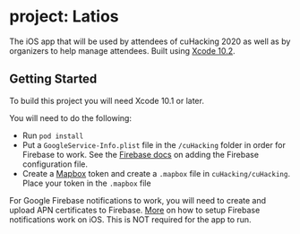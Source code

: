 # project: Latios

The iOS app that will be used by attendees of cuHacking 2020 as well as by organizers to help manage attendees. Built using [Xcode 10.2](https://developer.apple.com/xcode/).

## Getting Started

To build this project you will need Xcode 10.1 or later.


You will need to do the following:
- Run `pod install`
- Put a `GoogleService-Info.plist` file in the `/cuHacking` folder in order for Firebase to work. See the [Firebase docs](https://firebase.google.com/docs/ios/setup) on adding the Firebase configuration file.
- Create a [Mapbox](https://www.mapbox.com/install/ios/cocoapods-permission/) token and create a `.mapbox` file in `cuHacking/cuHacking`. Place your token in the `.mapbox` file

For Google Firebase notifications to work, you will need to create and upload APN certificates to Firebase.
[More](https://firebase.google.com/docs/cloud-messaging/ios/certs) on how to setup Firebase notifications work on iOS. This is NOT required for the app to run.
